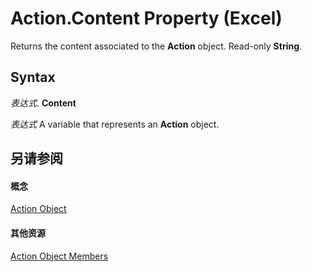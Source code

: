 
# Action.Content Property (Excel)

Returns the content associated to the  **Action** object. Read-only **String**.


## Syntax

 _表达式_. **Content**

 _表达式_ A variable that represents an **Action** object.


## 另请参阅


#### 概念


[Action Object](8a54e4ed-8392-e198-66df-987f94841968.md)
#### 其他资源


[Action Object Members](http://msdn.microsoft.com/library/facec89c-9df7-e199-574b-78c86d91dd6e%28Office.15%29.aspx)